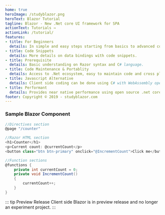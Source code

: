 ```yaml
---
home: true
heroImage: /studyblazor.png
heroText: Blazor Tutorial
tagline: Blazor - New .Net core UI framework for SPA
actionText: Tutorials →
actionLink: /tutorial/
features:
- title: For Beginners
  details: In simple and easy steps starting from basics to advanced concepts.
- title: Code Snippets
  details: More details on data bindings with code snippets.
- title: Prerequisite
  details: Basic understanding on Razor syntax and C# language.
- title: Code Maintenance & Portablity
  details: Access to .Net ecosystem, easy to maintain code and cross platform.
- title: Javascript Alternative
  details: Client side coding can be done using C# with WebAssembly open standard instead of Javascript.
- title: Performant
  details: Provides near native performance using open source .net core platform in browser.
footer: Copyright © 2019 - studyblazor.com
---
```


### Sample Blazor Component
``` csharp
//Directives section
@page "/counter"

//Razor HTML section
<h1>Counter</h1>
<p>Current count: @currentCount</p>
<button class="btn btn-primary" onclick="@IncrementCount">Click me</button>

//Function sections
@functions {
    private int currentCount = 0;
    private void IncrementCount()
    {
        currentCount++;
    }
}
```
::: tip Preview Release
Client side Blazor is in preview release and no longer an experiment project. 
:::